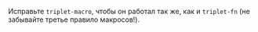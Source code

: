 Исправьте `triplet-macro`, чтобы он работал так же, как и `triplet-fn` (не забывайте третье правило макросов!).
